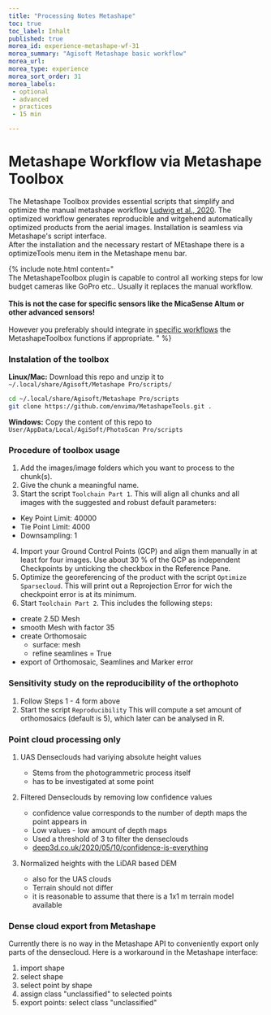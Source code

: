 ```yaml
---
title: "Processing Notes Metashape"
toc: true
toc_label: Inhalt
published: true
morea_id: experience-metashape-wf-31
morea_summary: "Agisoft Metashape basic workflow"
morea_url: 
morea_type: experience
morea_sort_order: 31
morea_labels:
 - optional
 - advanced
 - practices
 - 15 min

---
```


# Metashape Workflow via Metashape Toolbox

The Metashape Toolbox provides essential scripts that simplify and optimize the manual metashape workflow [Ludwig et al., 2020](https://www.mdpi.com/2072-4292/12/22/3831). The optimized workflow generates reproducible and witgehend automatically optimized products from the aerial images. Installation is seamless via Metashape's script interface.  
After the installation and the necessary restart of MEtashape there is a optimizeTools menu item in the Metashape menu bar. 

{% include note.html content=" <br>
The MetashapeToolbox plugin is capable to control all working steps for low budget cameras like GoPro etc.. Usually it replaces the manual workflow.
<br><br>
**This is not the case for specific sensors like the MicaSense Altum or other advanced sensors!**
<br><br>
However you preferably should integrate in [specific workflows](https://agisoft.freshdesk.com/support/solutions/articles/31000148381-micasense-altum-processing-workflow-including-reflectance-calibration-in-agisoft-metashape-professi) the MetashapeToolbox functions if appropriate.
 " %}

### Instalation of the toolbox
**Linux/Mac:**
Download this repo and unzip it to `~/.local/share/Agisoft/Metashape Pro/scripts/`

```bash
cd ~/.local/share/Agisoft/Metashape Pro/scripts
git clone https://github.com/envima/MetashapeTools.git .
```
**Windows:**
Copy the content of this repo to `User/AppData/Local/AgiSoft/PhotoScan Pro/scripts`

### Procedure of toolbox usage

1. Add the images/image folders which you want to process to the chunk(s).
2. Give the chunk a meaningful name.
3. Start the script `Toolchain Part 1`. This will align all chunks and all images with the suggested and robust default parameters:
  - Key Point Limit: 40000
  - Tie Point Limit: 4000
  - Downsampling: 1

4. Import your Ground Control Points (GCP) and align them manually in at least for four images. Use about 30 % of the GCP as independent Checkpoints by unticking the checkbox in the Reference Pane.
5. Optimize the georeferencing of the product with the script `Optimize Sparsecloud`. This will print out a Reprojection Error for wich the checkpoint error is at its minimum.
6. Start `Toolchain Part 2`. This includes the following steps:
  * create 2.5D Mesh
  * smooth Mesh with factor 35
  * create Orthomosaic
	  * surface: mesh
	  * refine seamlines = True
  * export of Orthomosaic, Seamlines and Marker error


### Sensitivity study on the reproducibility of the orthophoto
1. Follow Steps 1 - 4 form above
2. Start the script `Reproducibility`
This will compute a set amount of orthomosaics (default is 5), which later can be analysed in R.


### Point cloud processing only
1. UAS Denseclouds had variying absolute height values
    - Stems from the photogrammetric process itself
    - has to be investigated at some point

2. Filtered Denseclouds by removing low confidence values
    - confidence value corresponds to the number of depth maps the point appears in
    - Low values - low amount of depth maps
    - Used a threshold of 3 to filter the denseclouds
    - [deep3d.co.uk/2020/05/10/confidence-is-everything](https://deep3d.co.uk/2020/05/10/confidence-is-everything/)

3. Normalized heights with the LiDAR based DEM
    - also for the UAS clouds
    - Terrain should not differ
    - it is reasonable to assume that there is a 1x1 m terrain model available


### Dense cloud export from Metashape

Currently there is no way in the Metashape API to conveniently export only parts of the densecloud. Here is a workaround in the Metashape interface:
1. import  shape
2. select shape
3. select point by shape
4. assign class "unclassified" to selected points
5. export points: select class "unclassified"

